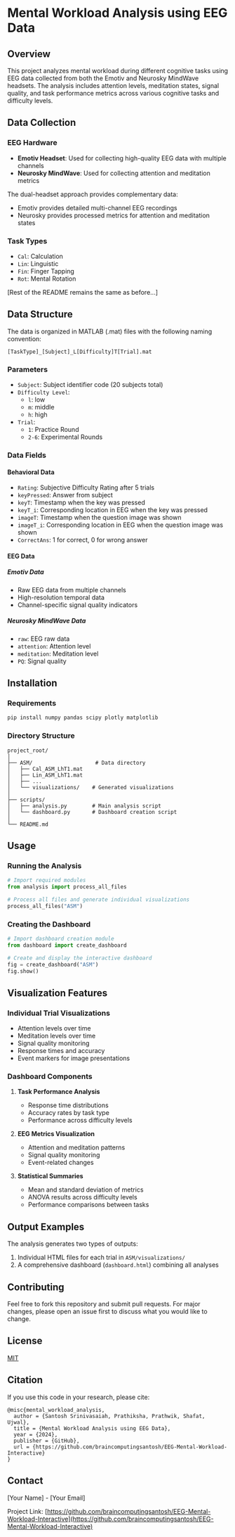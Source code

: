 # Mental Workload Analysis using EEG Data

## Overview
This project analyzes mental workload during different cognitive tasks using EEG data collected from both the Emotiv and Neurosky MindWave headsets. The analysis includes attention levels, meditation states, signal quality, and task performance metrics across various cognitive tasks and difficulty levels.

## Data Collection
### EEG Hardware
- **Emotiv Headset**: Used for collecting high-quality EEG data with multiple channels
- **Neurosky MindWave**: Used for collecting attention and meditation metrics

The dual-headset approach provides complementary data:
- Emotiv provides detailed multi-channel EEG recordings
- Neurosky provides processed metrics for attention and meditation states

### Task Types
- `Cal`: Calculation
- `Lin`: Linguistic
- `Fin`: Finger Tapping
- `Rot`: Mental Rotation

[Rest of the README remains the same as before...]

## Data Structure
The data is organized in MATLAB (.mat) files with the following naming convention:
```
[TaskType]_[Subject]_L[Difficulty]T[Trial].mat
```

### Parameters
- `Subject`: Subject identifier code (20 subjects total)
- `Difficulty Level`:
  - `l`: low
  - `m`: middle
  - `h`: high
- `Trial`:
  - `1`: Practice Round
  - `2-6`: Experimental Rounds

### Data Fields
#### Behavioral Data
- `Rating`: Subjective Difficulty Rating after 5 trials
- `keyPressed`: Answer from subject
- `keyT`: Timestamp when the key was pressed
- `keyT_i`: Corresponding location in EEG when the key was pressed
- `imageT`: Timestamp when the question image was shown
- `imageT_i`: Corresponding location in EEG when the question image was shown
- `CorrectAns`: 1 for correct, 0 for wrong answer

#### EEG Data
##### Emotiv Data
- Raw EEG data from multiple channels
- High-resolution temporal data
- Channel-specific signal quality indicators

##### Neurosky MindWave Data
- `raw`: EEG raw data
- `attention`: Attention level
- `meditation`: Meditation level
- `PQ`: Signal quality

## Installation

### Requirements
```bash
pip install numpy pandas scipy plotly matplotlib
```

### Directory Structure
```
project_root/
│
├── ASM/                    # Data directory
│   ├── Cal_ASM_LhT1.mat
│   ├── Lin_ASM_LhT1.mat
│   ├── ...
│   └── visualizations/    # Generated visualizations
│
├── scripts/
│   ├── analysis.py        # Main analysis script
│   └── dashboard.py       # Dashboard creation script
│
└── README.md
```

## Usage

### Running the Analysis
```python
# Import required modules
from analysis import process_all_files

# Process all files and generate individual visualizations
process_all_files("ASM")
```

### Creating the Dashboard
```python
# Import dashboard creation module
from dashboard import create_dashboard

# Create and display the interactive dashboard
fig = create_dashboard("ASM")
fig.show()
```

## Visualization Features

### Individual Trial Visualizations
- Attention levels over time
- Meditation levels over time
- Signal quality monitoring
- Response times and accuracy
- Event markers for image presentations

### Dashboard Components
1. **Task Performance Analysis**
   - Response time distributions
   - Accuracy rates by task type
   - Performance across difficulty levels

2. **EEG Metrics Visualization**
   - Attention and meditation patterns
   - Signal quality monitoring
   - Event-related changes

3. **Statistical Summaries**
   - Mean and standard deviation of metrics
   - ANOVA results across difficulty levels
   - Performance comparisons between tasks

## Output Examples
The analysis generates two types of outputs:

1. Individual HTML files for each trial in `ASM/visualizations/`
2. A comprehensive dashboard (`dashboard.html`) combining all analyses

## Contributing
Feel free to fork this repository and submit pull requests. For major changes, please open an issue first to discuss what you would like to change.

## License
[MIT](https://choosealicense.com/licenses/mit/)

## Citation
If you use this code in your research, please cite:
```
@misc{mental_workload_analysis,
  author = {Santosh Srinivasaiah, Prathiksha, Prathwik, Shafat, Ujwal},
  title = {Mental Workload Analysis using EEG Data},
  year = {2024},
  publisher = {GitHub},
  url = {https://github.com/braincomputingsantosh/EEG-Mental-Workload-Interactive}
}
```

## Contact
[Your Name] - [Your Email]

Project Link: [https://github.com/braincomputingsantosh/EEG-Mental-Workload-Interactive](https://github.com/braincomputingsantosh/EEG-Mental-Workload-Interactive)
